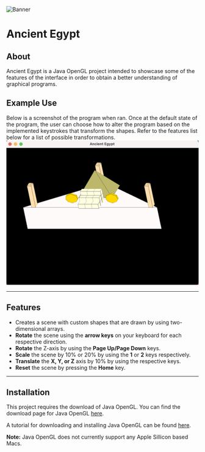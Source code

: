 ![Banner](Ancient_Egypt_🚵.png)

# Ancient Egypt

## About
Ancient Egypt is a Java OpenGL project intended to showcase some of the features of the interface in order to obtain a better understanding of graphical programs.

## Example Use
Below is a screenshot of the program when ran. Once at the default state of the program, the user can choose how to alter the program based on the implemented keystrokes that transform the shapes. Refer to the features list below for a list of possible transformations.
![ProgramExample](https://raw.githubusercontent.com/kylebusey/Ancient-Egypt-JOGL/master/Ancient%20Egypt%20Example.png)

---
## Features
- Creates a scene with custom shapes that are drawn by using two-dimensional arrays.
- **Rotate** the scene using the **arrow keys** on your keyboard for each respective direction.
- **Rotate** the Z-axis by using the **Page Up/Page Down** keys.
- **Scale** the scene by 10% or 20% by using the **1** or **2** keys respectively. 
- **Translate** the **X, Y, or Z** axis by 10% by using the respective keys. 
- **Reset** the scene by pressing the **Home** key.

---
## Installation
This project requires the download of Java OpenGL. You can find the download page for Java OpenGL [here](https://jogamp.org/deployment/jogamp-current/jar/). 

A tutorial for downloading and installing Java OpenGL can be found [here](https://www.tutorialspoint.com/jogl/jogl_installation.htm). 

**Note:** Java OpenGL does not currently support any Apple Sillicon based Macs.
